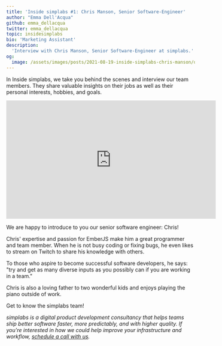 ```yaml
---
title: 'Inside simplabs #1: Chris Manson, Senior Software-Engineer'
author: "Emma Dell'Acqua"
github: emma_dellacqua
twitter: emma_dellacqua
topic: insidesimplabs
bio: 'Marketing Assistant'
description:
  'Interview with Chris Manson, Senior Software-Engineer at simplabs.'
og:
  image: /assets/images/posts/2021-08-19-inside-simplabs-chris-manson/og-image.png
---
```


In Inside simplabs, we take you behind the scenes and interview our team
members. They share valuable insights on their jobs as well as their personal
interests, hobbies, and goals.

<!--break-->

<iframe width="560" height="315" src="https://www.youtube-nocookie.com/embed/cGgru71QPpU" title="Embedded video of Inside simplabs episode 1" frameborder="0" allow="accelerometer; autoplay; clipboard-write; encrypted-media; gyroscope; picture-in-picture" allowfullscreen></iframe>

We are happy to introduce to you our senior software engineer: Chris!

Chris' expertise and passion for EmberJS make him a great programmer and team
member. When he is not busy coding or fixing bugs, he even likes to stream on
Twitch to share his knowledge with others.

To those who aspire to become successful software developers, he says: "try and
get as many diverse inputs as you possibly can if you are working in a team."

Chris is also a loving father to two wonderful kids and enjoys playing the piano
outside of work.

Get to know the simplabs team!

_simplabs is a digital product development consultancy that helps teams ship
better software faster, more predictably, and with higher quality. If you're
interested in how we could help improve your infrastructure and workflow,
[schedule a call with us](/contact/)._
